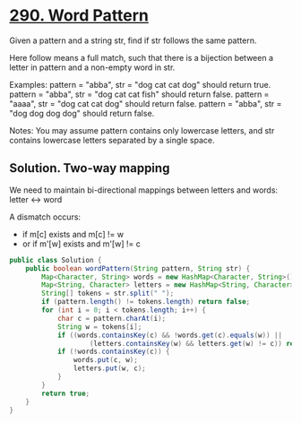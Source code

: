 # [290. Word Pattern](https://leetcode.com/problems/word-pattern/)

Given a pattern and a string str, find if str follows the same pattern.

Here follow means a full match, such that there is a bijection between a letter in pattern and a non-empty word in str.

Examples:
pattern = "abba", str = "dog cat cat dog" should return true.
pattern = "abba", str = "dog cat cat fish" should return false.
pattern = "aaaa", str = "dog cat cat dog" should return false.
pattern = "abba", str = "dog dog dog dog" should return false.

Notes:
You may assume pattern contains only lowercase letters, and str contains lowercase letters separated by a single space.

## Solution. Two-way mapping

We need to maintain bi-directional mappings between letters and words:
letter <-> word

A dismatch occurs:
- if m[c] exists and m[c] != w
- or if m'[w] exists and m'[w] != c

```java
public class Solution {
    public boolean wordPattern(String pattern, String str) {
		Map<Character, String> words = new HashMap<Character, String>();
		Map<String, Character> letters = new HashMap<String, Character>();
		String[] tokens = str.split(" ");
		if (pattern.length() != tokens.length) return false;
		for (int i = 0; i < tokens.length; i++) {
			char c = pattern.charAt(i);
			String w = tokens[i];
			if ((words.containsKey(c) && !words.get(c).equals(w)) ||
					(letters.containsKey(w) && letters.get(w) != c)) return false;
			if (!words.containsKey(c)) {
				words.put(c, w);
				letters.put(w, c);
			}
		}
		return true;
    }
}

```
